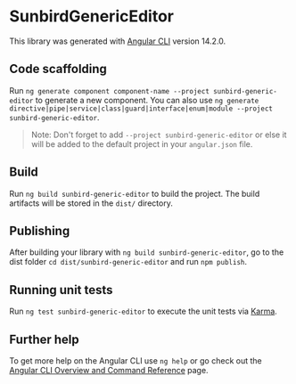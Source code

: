 # SunbirdGenericEditor

This library was generated with [Angular CLI](https://github.com/angular/angular-cli) version 14.2.0.

## Code scaffolding

Run `ng generate component component-name --project sunbird-generic-editor` to generate a new component. You can also use `ng generate directive|pipe|service|class|guard|interface|enum|module --project sunbird-generic-editor`.
> Note: Don't forget to add `--project sunbird-generic-editor` or else it will be added to the default project in your `angular.json` file. 

## Build

Run `ng build sunbird-generic-editor` to build the project. The build artifacts will be stored in the `dist/` directory.

## Publishing

After building your library with `ng build sunbird-generic-editor`, go to the dist folder `cd dist/sunbird-generic-editor` and run `npm publish`.

## Running unit tests

Run `ng test sunbird-generic-editor` to execute the unit tests via [Karma](https://karma-runner.github.io).

## Further help

To get more help on the Angular CLI use `ng help` or go check out the [Angular CLI Overview and Command Reference](https://angular.io/cli) page.
